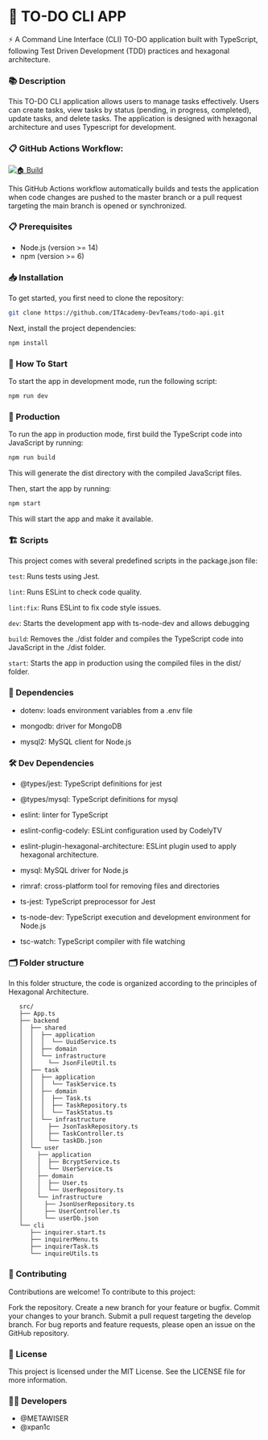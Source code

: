 # 📖 TO-DO CLI APP

⚡ A Command Line Interface (CLI) TO-DO application built with TypeScript, following Test Driven Development (TDD) practices and hexagonal architecture.

### 📚 Description

This TO-DO CLI application allows users to manage tasks effectively. Users can create tasks, view tasks by status (pending, in progress, completed), update tasks, and delete tasks. The application is designed with hexagonal architecture and uses Typescript for development.


### 📋 GitHub Actions Workflow:

[![🏠 Build](https://github.com/ITAcademy-DevTeams/todo-api/actions/workflows/build.yml/badge.svg?branch=main)](https://github.com/ITAcademy-DevTeams/todo-api/actions/workflows/build.yml)

This GitHub Actions workflow automatically builds and tests the application when code changes are pushed to the master branch or a pull request targeting the main branch is opened or synchronized.

### 📋 Prerequisites

- Node.js (version >= 14)
- npm (version >= 6)

### 📥 Installation

To get started, you first need to clone the repository:

```bash
git clone https://github.com/ITAcademy-DevTeams/todo-api.git
```

Next, install the project dependencies:

```bash
npm install
```

### 🏁 How To Start

To start the app in development mode, run the following script:
```bash
npm run dev
```


### 🚀 Production

To run the app in production mode, first build the TypeScript code into JavaScript by running:

```bash
npm run build
```

This will generate the dist directory with the compiled JavaScript files.

Then, start the app by running:

```bash
npm start
```

This will start the app and make it available.


### 🏗️ Scripts
This project comes with several predefined scripts in the package.json file:

```test```: Runs tests using Jest.

```lint```: Runs ESLint to check code quality.

```lint:fix```: Runs ESLint to fix code style issues.

```dev```: Starts the development app with ts-node-dev and allows debugging

```build```: Removes the ./dist folder and compiles the TypeScript code into JavaScript in the ./dist folder.

```start```: Starts the app in production using the compiled files in the dist/ folder.

### 📝 Dependencies


- dotenv: loads environment variables from a .env file

- mongodb: driver for MongoDB

- mysql2: MySQL client for Node.js

### 🛠️ Dev Dependencies

- @types/jest: TypeScript definitions for jest

- @types/mysql: TypeScript definitions for mysql

- eslint: linter for TypeScript

- eslint-config-codely: ESLint configuration used by CodelyTV

- eslint-plugin-hexagonal-architecture: ESLint plugin used to apply hexagonal architecture.

- mysql: MySQL driver for Node.js

- rimraf: cross-platform tool for removing files and directories

- ts-jest: TypeScript preprocessor for Jest

- ts-node-dev: TypeScript execution and development environment for Node.js

- tsc-watch: TypeScript compiler with file watching

### 🗂️ Folder structure

In this folder structure, the code is organized according to the principles of Hexagonal Architecture. 

```
   src/
   ├── App.ts
   ├── backend
   │  ├── shared
   │  │  ├── application
   │  │  │  └── UuidService.ts
   │  │  ├── domain
   │  │  └── infrastructure
   │  │    └── JsonFileUtil.ts
   │  ├── task
   │  │  ├── application
   │  │  │  └── TaskService.ts
   │  │  ├── domain
   │  │  │  ├── Task.ts
   │  │  │  ├── TaskRepository.ts
   │  │  │  └── TaskStatus.ts
   │  │  └── infrastructure
   │  │    ├── JsonTaskRepository.ts
   │  │    ├── TaskController.ts
   │  │    └── taskDb.json
   │  └── user
   │    ├── application
   │    │  ├── BcryptService.ts
   │    │  └── UserService.ts
   │    ├── domain
   │    │  ├── User.ts
   │    │  └── UserRepository.ts
   │    └── infrastructure
   │      ├── JsonUserRepository.ts
   │      ├── UserController.ts
   │      └── userDb.json
   └── cli
      ├── inquirer.start.ts
      ├── inquirerMenu.ts
      ├── inquirerTask.ts
      └── inquireUtils.ts
```
### 🤝 Contributing

Contributions are welcome! To contribute to this project:

Fork the repository.
Create a new branch for your feature or bugfix.
Commit your changes to your branch.
Submit a pull request targeting the develop branch.
For bug reports and feature requests, please open an issue on the GitHub repository.

### 📃 License
This project is licensed under the MIT License. See the LICENSE file for more information.

### 🧑‍💻 Developers
- @METAWISER
- @xpan1c



